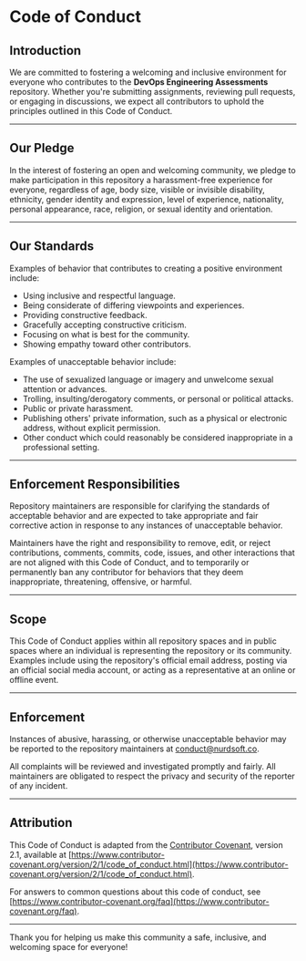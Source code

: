 # Code of Conduct

## Introduction

We are committed to fostering a welcoming and inclusive environment for everyone who contributes to the **DevOps Engineering Assessments** repository. Whether you're submitting assignments, reviewing pull requests, or engaging in discussions, we expect all contributors to uphold the principles outlined in this Code of Conduct.

---

## Our Pledge

In the interest of fostering an open and welcoming community, we pledge to make participation in this repository a harassment-free experience for everyone, regardless of age, body size, visible or invisible disability, ethnicity, gender identity and expression, level of experience, nationality, personal appearance, race, religion, or sexual identity and orientation.

---

## Our Standards

Examples of behavior that contributes to creating a positive environment include:

- Using inclusive and respectful language.
- Being considerate of differing viewpoints and experiences.
- Providing constructive feedback.
- Gracefully accepting constructive criticism.
- Focusing on what is best for the community.
- Showing empathy toward other contributors.

Examples of unacceptable behavior include:

- The use of sexualized language or imagery and unwelcome sexual attention or advances.
- Trolling, insulting/derogatory comments, or personal or political attacks.
- Public or private harassment.
- Publishing others' private information, such as a physical or electronic address, without explicit permission.
- Other conduct which could reasonably be considered inappropriate in a professional setting.

---

## Enforcement Responsibilities

Repository maintainers are responsible for clarifying the standards of acceptable behavior and are expected to take appropriate and fair corrective action in response to any instances of unacceptable behavior.

Maintainers have the right and responsibility to remove, edit, or reject contributions, comments, commits, code, issues, and other interactions that are not aligned with this Code of Conduct, and to temporarily or permanently ban any contributor for behaviors that they deem inappropriate, threatening, offensive, or harmful.

---

## Scope

This Code of Conduct applies within all repository spaces and in public spaces where an individual is representing the repository or its community. Examples include using the repository's official email address, posting via an official social media account, or acting as a representative at an online or offline event.

---

## Enforcement

Instances of abusive, harassing, or otherwise unacceptable behavior may be reported to the repository maintainers at [conduct@nurdsoft.co](mailto:conduct@nurdsoft.co). 

All complaints will be reviewed and investigated promptly and fairly. All maintainers are obligated to respect the privacy and security of the reporter of any incident.

---

## Attribution

This Code of Conduct is adapted from the [Contributor Covenant](https://www.contributor-covenant.org), version 2.1, available at [https://www.contributor-covenant.org/version/2/1/code_of_conduct.html](https://www.contributor-covenant.org/version/2/1/code_of_conduct.html).

For answers to common questions about this code of conduct, see [https://www.contributor-covenant.org/faq](https://www.contributor-covenant.org/faq).

---

Thank you for helping us make this community a safe, inclusive, and welcoming space for everyone!